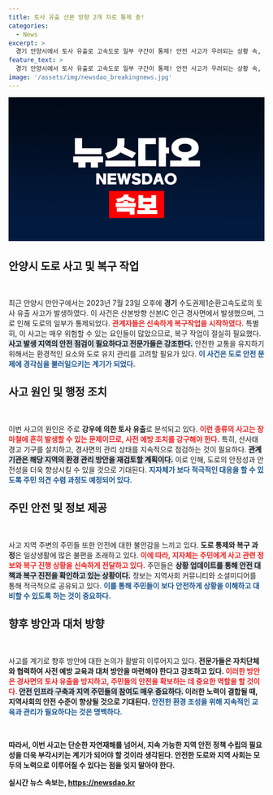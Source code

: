 ```yaml
---
title: 토사 유출 산본 방향 2개 차로 통제 중!
categories:
  - News
excerpt: >
  경기 안양시에서 토사 유출로 고속도로 일부 구간이 통제! 안전 사고가 우려되는 상황 속, 관계자들이 복구 작업에 총력을 기울이고 있습니다. 자세한 소식은 클릭해서 확인하세요!
feature_text: >
  경기 안양시에서 토사 유출로 고속도로 일부 구간이 통제! 안전 사고가 우려되는 상황 속, 관계자들이 복구 작업에 총력을 기울이고 있습니다. 자세한 소식은 클릭해서 확인하세요!
image: '/assets/img/newsdao_breakingnews.jpg'
---
```


<p><img src="/assets/img/newsdao_breakingnews.jpg" alt="bookingtag 속보" /></p>

<h2 data-ke-size="size26">안양시 도로 사고 및 복구 작업</h2>

<p data-ke-size="size16">&nbsp;</p>

<p>최근 안양시 만안구에서는 2023년 7월 23일 오후에 <b>경기</b> 수도권제1순환고속도로의 토사 유출 사고가 발생하였다. 이 사건은 산본방향 산본IC 인근 경사면에서 발생했으며, 그로 인해 도로의 일부가 통제되었다. <b><span style="color: #ee2323;">관계자들은 신속하게 복구작업을 시작하였다.</span></b> 특별히, 이 사고는 매우 위험할 수 있는 요인들이 많았으므로, 복구 작업이 절실히 필요했다. <b><span style="background-color: #21538527;">사고 발생 지역의 안전 점검이 필요하다고 전문가들은 강조한다.</span></b> 안전한 교통을 유지하기 위해서는 환경적인 요소와 도로 유지 관리를 고려할 필요가 있다. <b><span style="color: #1a5490;">이 사건은 도로 안전 문제에 경각심을 불러일으키는 계기가 되었다.</span></b></p>

<h2 data-ke-size="size26">사고 원인 및 행정 조치</h2>

<p data-ke-size="size16">&nbsp;</p>

<p>이번 사고의 원인은 주로 <b>강우에 의한 토사 유출</b>로 분석되고 있다. <b><span style="color: #ee2323;">이런 종류의 사고는 장마철에 흔히 발생할 수 있는 문제이므로, 사전 예방 조치를 강구해야 한다.</span></b> 특히, 산사태 경고 기구를 설치하고, 경사면의 관리 상태를 지속적으로 점검하는 것이 필요하다. <b><span style="background-color: #21538527;">관계 기관은 해당 지역의 환경 관리 방안을 재검토할 계획이다.</span></b> 이로 인해, 도로의 안정성과 안전성을 더욱 향상시킬 수 있을 것으로 기대된다. <b><span style="color: #1a5490;">지자체가 보다 적극적인 대응을 할 수 있도록 주민 의견 수렴 과정도 예정되어 있다.</span></b></p>

<h2 data-ke-size="size26">주민 안전 및 정보 제공</h2>

<p data-ke-size="size16">&nbsp;</p>

<p>사고 지역 주변의 주민들 또한 안전에 대한 불안감을 느끼고 있다. <b>도로 통제와 복구 과정</b>은 일상생활에 많은 불편을 초래하고 있다. <b><span style="color: #ee2323;">이에 따라, 지자체는 주민에게 사고 관련 정보와 복구 진행 상황을 신속하게 전달하고 있다.</span></b> 주민들은 <b><span style="background-color: #21538527;">상황 업데이트를 통해 안전 대책과 복구 진전을 확인하고 있는 상황이다.</span></b> 정보는 지역사회 커뮤니티와 소셜미디어를 통해 적극적으로 공유되고 있다. <b><span style="color: #1a5490;">이를 통해 주민들이 보다 안전하게 상황을 이해하고 대비할 수 있도록 하는 것이 중요하다.</span></b></p>

<h2 data-ke-size="size26">향후 방안과 대처 방향</h2>

<p data-ke-size="size16">&nbsp;</p>

<p>사고를 계기로 향후 방안에 대한 논의가 활발히 이루어지고 있다. <b>전문가들은 자치단체와 협력하여 <b>사전 예방 교육과 대처 방안을 마련해야 한다</b>고 강조하고 있다. <b><span style="color: #ee2323;">이러한 방안은 경사면의 토사 유출을 방지하고, 주민들의 안전을 확보하는 데 중요한 역할을 할 것이다.</span></b> <b><span style="background-color: #21538527;">안전 인프라 구축과 지역 주민들의 참여도 매우 중요하다.</span></b> 이러한 노력이 결합될 때, 지역사회의 안전 수준이 향상될 것으로 기대된다. <b><span style="color: #1a5490;">안전한 환경 조성을 위해 지속적인 교육과 관리가 필요하다는 것은 명백하다.</span></b></p>

<p data-ke-size="size16">&nbsp;</p>

<p>따라서, 이번 사고는 단순한 자연재해를 넘어서, 지속 가능한 지역 안전 정책 수립의 필요성을 더욱 부각시키는 계기가 되어야 할 것이라 생각된다. <b>안전한 도로와 지역 사회는 모두의 노력으로 이루어질 수 있다는 점을 잊지 말아야 한다.</b></p>
실시간 뉴스 속보는, <a href="https://newsdao.kr" rel="dofollow">https://newsdao.kr</a>



